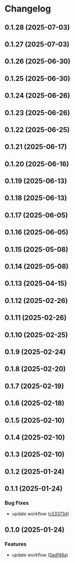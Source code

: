 # Changelog

## 0.1.28 (2025-07-03)

## 0.1.27 (2025-07-03)

## 0.1.26 (2025-06-30)

## 0.1.25 (2025-06-30)

## 0.1.24 (2025-06-26)

## 0.1.23 (2025-06-26)

## 0.1.22 (2025-06-25)

## 0.1.21 (2025-06-17)

## 0.1.20 (2025-06-16)

## 0.1.19 (2025-06-13)

## 0.1.18 (2025-06-13)

## 0.1.17 (2025-06-05)

## 0.1.16 (2025-06-05)

## 0.1.15 (2025-05-08)

## 0.1.14 (2025-05-08)

## 0.1.13 (2025-04-15)

## 0.1.12 (2025-02-26)

## 0.1.11 (2025-02-26)

## 0.1.10 (2025-02-25)

## 0.1.9 (2025-02-24)

## 0.1.8 (2025-02-20)

## 0.1.7 (2025-02-19)

## 0.1.6 (2025-02-18)

## 0.1.5 (2025-02-10)

## 0.1.4 (2025-02-10)

## 0.1.3 (2025-02-10)

## 0.1.2 (2025-01-24)

## 0.1.1 (2025-01-24)

### Bug Fixes

* update workflow ([c53373d](https://github.com/oondemand/frontend-template-gpt/commit/c53373d08aedd40432750b06b1a23da8434223c6))

## 0.1.0 (2025-01-24)

### Features

* update workflow ([0adf48a](https://github.com/oondemand/frontend-template-gpt/commit/0adf48aecdbe3f7d7c99626dd9cc4e93bcc2afaf))
